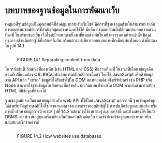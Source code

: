 # บทบาทของฐานข้อมูลในการพัฒนาเว็บ

เหตุผลที่ฐานข้อมูลเป็นคุณสมบัติที่สำคัญมากสำหรับเว็บไซต์ คือการที่ฐานข้อมูลช่วยให้สามารถนำหลักการออกแบบซอฟต์แวร์ที่สำคัญที่สุดอย่างหนึ่งมาใช้ได้ นั่นคือ การแยกส่วนที่เปลี่ยนแปลงออกจากส่วนที่คงที่ ในบริบทของเว็บ เว็บไซต์มักจะแสดงเนื้อหาที่แตกต่างกันในหน้าต่างๆ แต่หน้าเหล่านั้นมีองค์ประกอบส่วนติดต่อผู้ใช้ที่คล้ายคลึงกัน หรือแม้กระทั่งมีการออกแบบภาพที่เหมือนกันทั้งหมด ดังที่แสดงในรูปที่ 14.1

<figure><img src="https://images.unsplash.com/photo-1532630571098-79a3d222b00d?crop=entropy&#x26;cs=srgb&#x26;fm=jpg&#x26;ixid=M3wxOTcwMjR8MHwxfHNlYXJjaHwxfHxwbGFjZWhvbGRlcnxlbnwwfHx8fDE3MzcxODA1Mzd8MA&#x26;ixlib=rb-4.0.3&#x26;q=85" alt=""><figcaption><p>FIGURE 14.1 Separating content from data</p></figcaption></figure>

ในกรณีเช่นนี้ ลักษณะที่มองเห็น (เช่น HTML และ CSS) คือส่วนที่คงที่ ในขณะที่เนื้อหาข้อมูลคือส่วนที่เปลี่ยนแปลง OBLB9ได้มีประสบการณ์กับหลักการนี้แล้ว โดยใช้ JavaScript เพื่อดึงข้อมูลจาก API แล้ว "แทรก" ข้อมูลที่ได้รับเข้าไปใน DOM สภาพแวดล้อมฝั่งเซิร์ฟเวอร์ เช่น PHP หรือ Node สามารถใช้ฐานข้อมูลในลักษณะที่คล้ายกัน ยกเว้นแทนที่จะแก้ไข DOM พวกมันสามารถสร้าง HTML ที่มีข้อมูลที่ดึงมาได้

ฐานข้อมูลมักจะเป็นแหล่งข้อมูลสำหรับ web API ที่ใช้โดย JavaScript นอกจากนี้ ฐานข้อมูลยังถูกใช้สำหรับวัตถุประสงค์ที่ไม่ใช่การแสดงผล เช่น การตรวจสอบสิทธิ์ผู้ใช้ การบันทึกข้อมูลแบบฟอร์ม หรือการเก็บรักษาข้อมูลการวิเคราะห์ รูปที่ 14.2 แสดงการใช้งานสามรูปแบบเหล่านี้ และยังแสดงให้เห็นว่า DBMS อาจทำงานอยู่บนเครื่องเดียวกันกับแอปพลิเคชันเว็บ บนเซิร์ฟเวอร์ข้อมูลแยกต่างหาก หรือแม้แต่บนบริการคลาวด์

<figure><img src="https://images.unsplash.com/photo-1532630571098-79a3d222b00d?crop=entropy&#x26;cs=srgb&#x26;fm=jpg&#x26;ixid=M3wxOTcwMjR8MHwxfHNlYXJjaHwxfHxwbGFjZWhvbGRlcnxlbnwwfHx8fDE3MzcxODA1Mzd8MA&#x26;ixlib=rb-4.0.3&#x26;q=85" alt=""><figcaption><p>FIGURE 14.2 How websites use databases</p></figcaption></figure>

